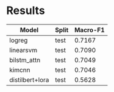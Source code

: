 # Results

| Model | Split | Macro-F1 |
|---|---|---|
| logreg | test | 0.7167 |
| linearsvm | test | 0.7090 |
| bilstm_attn | test | 0.7049 |
| kimcnn | test | 0.7046 |
| distilbert+lora | test | 0.5628 |
